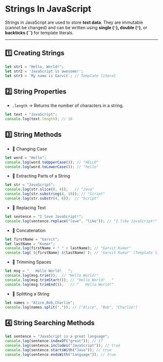# Strings In JavaScript
Strings in JavaScript are used to store **text data**. They are immutable (cannot be changed) and can be written using **single (`'`), double (`"`)**, or **backticks (\``)** for template literals.

---

## 1️⃣ **Creating Strings**
```js
let str1 = "Hello, World!";
let str2 = 'JavaScript is awesome!';
let str3 = `My name is Garvit`; // Template literal
```

## 2️⃣ String Properties
- `.length` → Returns the number of characters in a string.
```js
let text = "JavaScript";
console.log(text.length); // 10
```

## 3️⃣ String Methods
- 🔹 Changing Case
```js
let word = "Hello";
console.log(word.toUpperCase()); // "HELLO"
console.log(word.toLowerCase()); // "hello"
```

- 🔹 Extracting Parts of a String
```js
let str = "JavaScript";
console.log(str.slice(0, 4));   // "Java"
console.log(str.substring(4, 10)); // "Script"
console.log(str.substr(4, 6));  // "Script"
```

- 🔹 Replacing Text
```js
let sentence = "I love JavaScript!";
console.log(sentence.replace("love", "like")); // "I like JavaScript!"
```

- 🔹 Concatenation
```js
let firstName = "Garvit";
let lastName = "Kumar";
console.log(firstName + " " + lastName); // "Garvit Kumar"
console.log(`${firstName} ${lastName}`); // "Garvit Kumar" (Template literals)
```

- 🔹 Trimming Spaces
```js
let msg = "   Hello World!   ";
console.log(msg.trim());  // "Hello World!"
console.log(msg.trimStart()); // "Hello World!   "
console.log(msg.trimEnd());   // "   Hello World!"
```

- 🔹 Splitting a String
```js
let names = "Alice,Bob,Charlie";
console.log(names.split(",")); // ["Alice", "Bob", "Charlie"]
```

## 4️⃣ String Searching Methods
```js
let sentence = "JavaScript is a great language";
console.log(sentence.indexOf("great")); // 17
console.log(sentence.includes("JavaScript")); // true
console.log(sentence.startsWith("Java")); // true
console.log(sentence.endsWith("language")); // true
```







